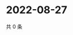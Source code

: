# 2022-08-27

共 0 条

<!-- BEGIN WEIBO -->
<!-- 最后更新时间 Sat Aug 27 2022 03:13:01 GMT+0800 (China Standard Time) -->

<!-- END WEIBO -->

